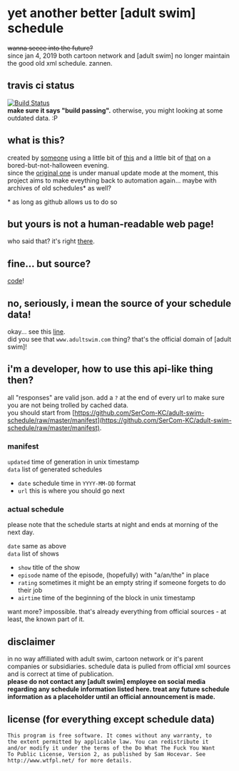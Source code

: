 # yet another better \[adult swim\] schedule
~~wanna seeee into the future?~~  
since jan 4, 2019 both cartoon network and \[adult swim\] no longer maintain the good old xml schedule. zannen.

## travis ci status
[![Build Status](https://travis-ci.org/SerCom-KC/adult-swim-schedule.svg?branch=source)](https://travis-ci.org/SerCom-KC/adult-swim-schedule)  
**make sure it says "build passing".** otherwise, you might looking at some outdated data. :P

## what is this?
created by [someone](https://github.com/SerCom-KC) using a little bit of [this](https://www.python.org/) and a little bit of [that](https://travis-ci.org/) on a bored-but-not-halloween evening.  
since the [original one](https://swimpedia.net/oldsched/) is under manual update mode at the moment, this project aims to make eveything back to automation again... maybe with archives of old schedules* as well?

\* as long as github allows us to do so

## but yours is not a human-readable web page!
who said that? it's right [there](https://adultswim.sercomkc.org).  

## fine... but source?
[code](https://github.com/SerCom-KC/adult-swim-schedule/tree/source)!

## no, seriously, i mean the source of your schedule data!
okay... see this [line](https://github.com/SerCom-KC/adult-swim-schedule/blob/f1036dc86a5d6dbb3d3549b197fe6376795794d7/build.py#L29).  
did you see that `www.adultswim.com` thing? that's the official domain of [adult swim]!

## i'm a developer, how to use this api-like thing then?
all "responses" are valid json. add a `?` at the end of every url to make sure you are not being trolled by cached data.  
you should start from [https://github.com/SerCom-KC/adult-swim-schedule/raw/master/manifest](https://github.com/SerCom-KC/adult-swim-schedule/raw/master/manifest).  

### manifest
`updated` time of generation in unix timestamp  
`data` list of generated schedules  
- `date` schedule time in `YYYY-MM-DD` format
- `url` this is where you should go next

### actual schedule
please note that the schedule starts at night and ends at morning of the next day.

`date` same as above  
`data` list of shows  
- `show` title of the show
- `episode` name of the episode, (hopefully) with "a/an/the" in place
- `rating` sometimes it might be an empty string if someone forgets to do their job
- `airtime` time of the beginning of the block in unix timestamp

want more? impossible. that's already everything from official sources - at least, the known part of it.

## disclaimer
in no way affilliated with adult swim, cartoon network or it's parent companies or subsidiaries. schedule data is pulled from official xml sources and is correct at time of publication.  
**please do not contact any [adult swim] employee on social media regarding any schedule information listed here. treat any future schedule information as a placeholder until an official announcement is made.**

## license (for everything except schedule data)
```
This program is free software. It comes without any warranty, to
the extent permitted by applicable law. You can redistribute it
and/or modify it under the terms of the Do What The Fuck You Want
To Public License, Version 2, as published by Sam Hocevar. See
http://www.wtfpl.net/ for more details.
```

